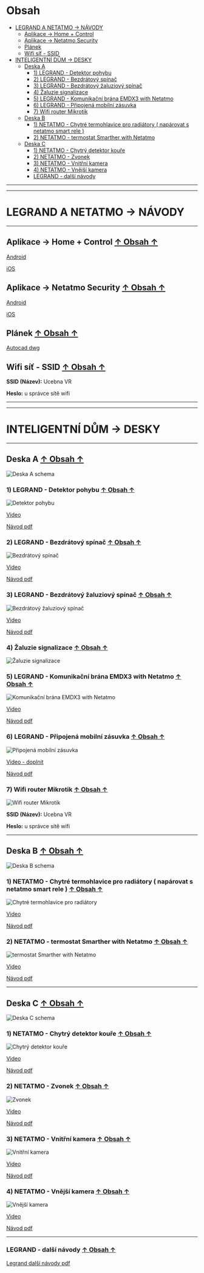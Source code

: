 # Obsah
<a name="nahoru"></a>

<!-- TOC start -->
- [LEGRAND A NETATMO -> NÁVODY](#legrand-a-netatmo-návody)
  * [Aplikace -> Home + Control](#aplikace---home--control)
  * [Aplikace  -> Netatmo Security](#aplikace----netatmo-security)
  * [Plánek ](#plánek)
  * [Wifi síť - SSID](#wifi-síť---ssid)
- [INTELIGENTNÍ DŮM -> DESKY](#inteligentní-dům---desky)
  * [Deska A](#deska-a)
    + [1) LEGRAND - Detektor pohybu](#1-legrand---detektor-pohybu)
    + [2) LEGRAND - Bezdrátový spínač](#2-legrand---bezdrátový-spínač)
    + [3) LEGRAND - Bezdrátový žaluziový spínač](#3-legrand---bezdrátový-žaluziový-spínač)
    + [4) Žaluzie signalizace](#4-žaluzie-signalizace)
    + [5) LEGRAND - Komunikační brána EMDX3 with Netatmo](#5-legrand---komunikační-brána-emdx3-with-netatmo)
    + [6) LEGRAND - Připojená mobilní zásuvka](#6-legrand---připojená-mobilní-zásuvka)
    + [7) Wifi router Mikrotik](#7-wifi-router-mikrotik)
  * [Deska B](#deska-b)
    + [1) NETATMO - Chytré termohlavice pro radiátory ( napárovat s netatmo smart rele )](#1-netatmo---chytré-termohlavice-pro-radiátory--napárovat-s-netatmo-smart-rele-)
    + [2) NETATMO - termostat Smarther with Netatmo](#2-netatmo---termostat-smarther-with-netatmo)
  * [Deska C](#deska-c)
    + [1) NETATMO - Chytrý detektor kouře](#1-netatmo---chytrý-detektor-kouře)
    + [2) NETATMO - Zvonek](#2-netatmo---zvonek)
    + [3) NETATMO - Vnitřní kamera](#3-netatmo---vnitřní-kamera)
    + [4) NETATMO - Vnější kamera ](#4-netatmo---vnější-kamera)
    + [LEGRAND - další návody](#legrand---další-návody)
<!-- TOC end -->

----
----

# LEGRAND A NETATMO -> NÁVODY

----

## Aplikace -> Home + Control   <a href="#nahoru">↑ Obsah ↑</a>

[Android](https://play.google.com/store/apps/details?id=com.legrand.homecontrol&hl=cs&gl=US)

[iOS](https://apps.apple.com/us/app/home-control/id1188809809)


## Aplikace  -> Netatmo Security   <a href="#nahoru">↑ Obsah ↑</a>

[Android](https://play.google.com/store/apps/details?id=com.netatmo.camera&hl=cs&gl=US)

[iOS](https://apps.apple.com/us/app/netatmo-security/id951725393?l=de)

## Plánek    <a href="#nahoru">↑ Obsah ↑</a>

[Autocad dwg](https://github.com/bedjan/ssstp_duchcov_unofficial/raw/main/legrand/podklad.dwg)

## Wifi síť - SSID    <a href="#nahoru">↑ Obsah ↑</a>

**SSID (Název):** Ucebna VR

**Heslo:** u správce sítě wifi


----
----

# INTELIGENTNÍ DŮM -> DESKY

----

## Deska A   <a href="#nahoru">↑ Obsah ↑</a>

![Deska A schema](https://github.com/bedjan/ssstp_duchcov_unofficial/raw/main/legrand/a1.jpg)


### 1) LEGRAND - Detektor pohybu   <a href="#nahoru">↑ Obsah ↑</a>

![Detektor pohybu](https://user-images.githubusercontent.com/29821749/205888664-7284241e-2b59-40c4-a355-62501294302a.png)

[Video](https://www.youtube.com/watch?v=sN2FrMbyaqU)

[Návod pdf](https://www.legrand.cz/sites/default/files/2021-03/Legrand%20wirth%20Netatmo%20-%20detektor%20pohybu.pdf)


### 2) LEGRAND - Bezdrátový spínač   <a href="#nahoru">↑ Obsah ↑</a>

![Bezdrátový spínač](https://user-images.githubusercontent.com/29821749/205888988-2c4b8597-5c83-453b-815c-45d4fa7c552b.png)


[Video](https://www.youtube.com/watch?v=nKRhQYD0xXM)

[Návod pdf](https://www.legrand.cz/sites/default/files/2021-03/Legrand%20wirth%20Netatmo%20-%20%20bezdr%C3%A1tov%C3%BD%20sp%C3%ADna%C4%8D.pdf)

### 3) LEGRAND - Bezdrátový žaluziový spínač   <a href="#nahoru">↑ Obsah ↑</a>

![Bezdrátový žaluziový spínač](https://user-images.githubusercontent.com/29821749/205889498-45e9b589-e251-4b27-8dcd-0b8a0c4b35e7.png)

[Video](https://www.youtube.com/watch?v=FDQ2oZSadik)

[Návod pdf](https://www.legrand.cz/sites/default/files/2021-03/Legrand%20wirth%20Netatmo%20-%20%20bezdr%C3%A1tov%C3%BD%20%C5%BEaluziov%C3%BD%20sp%C3%ADna%C4%8D.pdf)


### 4) Žaluzie signalizace   <a href="#nahoru">↑ Obsah ↑</a>

![Žaluzie signalizace](https://user-images.githubusercontent.com/29821749/205889676-10f78cb2-112b-4ed5-8912-ed60db0c0aa9.png)


### 5) LEGRAND - Komunikační brána EMDX3 with Netatmo   <a href="#nahoru">↑ Obsah ↑</a>

![Komunikační brána EMDX3 with Netatmo](https://user-images.githubusercontent.com/29821749/205889902-4f4dd950-b0f2-47e9-ab58-7e467899e6df.png)


[Video](https://www.youtube.com/watch?v=5jyaK8j7Z08)

[Návod pdf](https://www.legrand.cz/sites/default/files/2022-03/LE12071_CZ_BD_412181.pdf)


### 6) LEGRAND - Připojená mobilní zásuvka   <a href="#nahoru">↑ Obsah ↑</a>

![Připojená mobilní zásuvka](https://user-images.githubusercontent.com/29821749/205890130-dc2f3678-3033-4d5c-ad28-2c5bc4396578.png)


[Video - doplnit](https://www.youtube.com/results?search_query=netatmo+socket)

[Návod pdf](https://www.legrand.cz/sites/default/files/2021-03/Legrand%20wirth%20Netatmo%20-%20%20mobiln%C3%AD%20z%C3%A1suvka.pdf)


### 7) Wifi router Mikrotik   <a href="#nahoru">↑ Obsah ↑</a>

![Wifi router Mikrotik](https://user-images.githubusercontent.com/29821749/205890308-2cc261c3-d211-40da-bc0c-00fb94b777a1.png)

**SSID (Název):** Ucebna VR

**Heslo:** u správce sítě wifi


----

## Deska B   <a href="#nahoru">↑ Obsah ↑</a>

![Deska B schema](https://github.com/bedjan/ssstp_duchcov_unofficial/raw/main/legrand/b1.jpg)

### 1) NETATMO - Chytré termohlavice pro radiátory ( napárovat s netatmo smart rele )   <a href="#nahoru">↑ Obsah ↑</a>


![Chytré termohlavice pro radiátory](https://user-images.githubusercontent.com/29821749/205893551-b41b7320-4c46-4660-b129-49c71c2d8674.png)


[Video](https://www.youtube.com/watch?v=H1jjrOBeZbo)

[Návod pdf](https://www.legrand.cz/sites/default/files/2021-03/Netatmo%20termostatick%C3%A9%20hlavice-starovac%C3%AD%20kit%20NVP-PRO.pdf)


### 2) NETATMO - termostat Smarther with Netatmo   <a href="#nahoru">↑ Obsah ↑</a>

![termostat Smarther with Netatmo](https://user-images.githubusercontent.com/29821749/205892282-e27579bb-fb05-41cc-93b8-5c38e2f8df90.png)


[Video](https://www.youtube.com/watch?v=sC3VbBe2JeU)

[Návod pdf](https://www.netatmo.com/cs-cz/partners/smarther)

----

## Deska C   <a href="#nahoru">↑ Obsah ↑</a>

![Deska C schema](https://github.com/bedjan/ssstp_duchcov_unofficial/raw/main/legrand/c1.jpg)

### 1) NETATMO - Chytrý detektor kouře   <a href="#nahoru">↑ Obsah ↑</a>

![Chytrý detektor kouře](https://user-images.githubusercontent.com/29821749/205892544-5c715bdb-fe28-4770-b239-06139e5b49cf.png)

[Video](https://www.youtube.com/watch?v=WqM2MHY5b4k&t=326s)

[Návod pdf](https://www.legrand.cz/sites/default/files/2021-03/Netatmo%20detektor%20kou%C5%99e%20NSA-PRO-EU.pdf)


### 2) NETATMO - Zvonek   <a href="#nahoru">↑ Obsah ↑</a>

![Zvonek](https://user-images.githubusercontent.com/29821749/205892774-115f615f-5d38-4b93-a984-0698010717de.png)

[Video](https://www.youtube.com/watch?v=ZPA1FgW95rg)

[Návod pdf](https://www.legrand.cz/sites/default/files/2021-09/Netatmo%20zvonek%20NDB-PRO.pdf)


### 3) NETATMO - Vnitřní kamera   <a href="#nahoru">↑ Obsah ↑</a>

![Vnitřní kamera](https://user-images.githubusercontent.com/29821749/205892970-b43aec17-b180-4114-8693-651426f351de.png)

[Video](https://www.youtube.com/watch?v=GodZSj2DU6w)

[Návod pdf](https://www.legrand.cz/sites/default/files/2021-03/Netatmo%20vnit%C5%99n%C3%AD%20kamera%20NSC-PRO.pdf)


### 4) NETATMO - Vnější kamera   <a href="#nahoru">↑ Obsah ↑</a>

![Vnější kamera](https://user-images.githubusercontent.com/29821749/205893247-890a44a5-1016-4d0c-a856-b65421bc7437.png)

[Video](https://www.youtube.com/watch?v=7xDWd3JvucI)

[Návod pdf](https://www.legrand.cz/sites/default/files/2021-03/Netatmo%20vn%C4%9Bj%C5%A1%C3%AD%20kamera%20NOC-PRO.pdf)


----

### LEGRAND - další návody   <a href="#nahoru">↑ Obsah ↑</a>

[Legrand další návody pdf](https://www.legrand.cz/ke-stazeni/navody)
